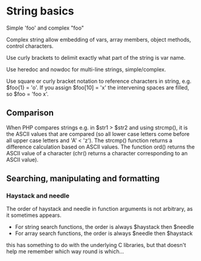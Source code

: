 # String basics

Simple 'foo' and complex "foo"

Complex string allow embedding of vars, array members, object methods, control characters. 

Use curly brackets to delimit exactly what part of the string is var name.

Use heredoc and nowdoc for multi-line strings, simple/complex.

Use square or curly bracket notation to reference characters in string, e.g. \$foo{1} = 'o'. If you assign \$foo[10] = 'x' the intervening spaces are filled, so \$foo = 'foo      x'.

## Comparison

When PHP compares strings e.g. in \$str1 > \$str2 and using strcmp(), it is the ASCII values that are compared (so all lower case letters come before all upper case letters and 'A' < 'z'). The strcmp() function returns a difference calculation based on ASCII values. The function ord() returns the ASCII value of a character (chr() returns a character corresponding to an ASCII value).

## Searching, manipulating and formatting

### Haystack and needle

The order of haystack and needle in function arguments is not arbitrary, as it sometimes appears.

- For string search functions, the order is always \$haystack then $needle
- For array search functions, the order is always $needle then \$haystack

this has something to do with the underlying C libraries, but that doesn't help me remember which way round is which...